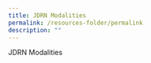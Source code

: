 ```yaml
---
title: JDRN Modalities
permalink: /resources-folder/permalink
description: ""
---
```

JDRN Modalities